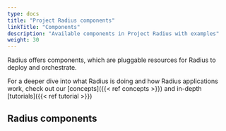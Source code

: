 ```yaml
---
type: docs
title: "Project Radius components"
linkTitle: "Components"
description: "Available components in Project Radius with examples"
weight: 30
---
```


Radius offers components, which are pluggable resources for Radius to deploy and orchestrate.

For a deeper dive into what Radius is doing and how Radius applications work, check out our [concepts]({{< ref concepts >}}) and in-depth [tutorials]({{< ref tutorial >}})

## Radius components